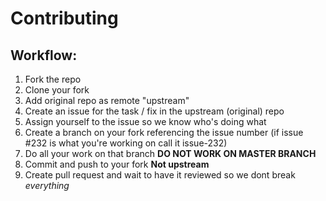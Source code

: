 # Contributing


## Workflow:


1. Fork the repo
2. Clone your fork
3. Add original repo as remote "upstream"
3. Create an issue for the task / fix in the upstream (original) repo
4. Assign yourself to the issue so we know who's doing what
5. Create a branch on your fork referencing the issue number (if issue #232 is what you're working on call it issue-232)
6. Do all your work on that branch **DO NOT WORK ON MASTER BRANCH**
7. Commit and push to your fork **Not upstream**
8. Create pull request and wait to have it reviewed so we dont break *everything*
